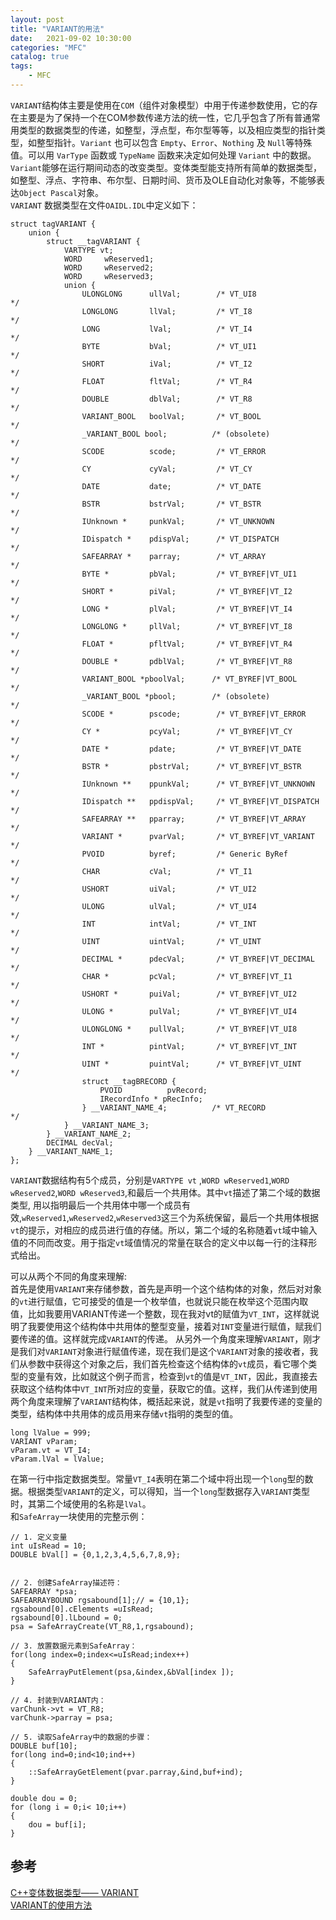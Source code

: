 ```yaml
---                
layout: post                
title: "VARIANT的用法" 
date:   2021-09-02 10:30:00                 
categories: "MFC"                
catalog: true                
tags:                 
    - MFC                
---      
```


`VARIANT`结构体主要是使用在`COM`（组件对象模型）中用于传递参数使用，它的存在主要是为了保持一个在COM参数传递方法的统一性，它几乎包含了所有普通常用类型的数据类型的传递，如整型，浮点型，布尔型等等，以及相应类型的指针类型，如整型指针。`Variant` 也可以包含 `Empty`、`Error`、`Nothing` 及 `Null`等特殊值。可以用 `VarType` 函数或 `TypeName` 函数来决定如何处理 `Variant` 中的数据。  
`Variant`能够在运行期间动态的改变类型。变体类型能支持所有简单的数据类型，如整型、浮点、字符串、布尔型、日期时间、货币及OLE自动化对象等，不能够表达`Object Pascal`对象。  
`VARIANT` 数据类型在文件`OAIDL.IDL`中定义如下：  

	struct tagVARIANT {
		union {
			struct __tagVARIANT {
				VARTYPE vt;
				WORD     wReserved1;
				WORD     wReserved2;
				WORD     wReserved3;
				union {
					ULONGLONG      ullVal;        /* VT_UI8                */
					LONGLONG       llVal;         /* VT_I8                 */
					LONG           lVal;          /* VT_I4                 */
					BYTE           bVal;          /* VT_UI1                */
					SHORT          iVal;          /* VT_I2                 */
					FLOAT          fltVal;        /* VT_R4                 */
					DOUBLE         dblVal;        /* VT_R8                 */
					VARIANT_BOOL   boolVal;       /* VT_BOOL               */
					_VARIANT_BOOL bool;          /* (obsolete)            */
					SCODE          scode;         /* VT_ERROR              */
					CY             cyVal;         /* VT_CY                 */
					DATE           date;          /* VT_DATE               */
					BSTR           bstrVal;       /* VT_BSTR               */
					IUnknown *     punkVal;       /* VT_UNKNOWN            */
					IDispatch *    pdispVal;      /* VT_DISPATCH           */
					SAFEARRAY *    parray;        /* VT_ARRAY              */
					BYTE *         pbVal;         /* VT_BYREF|VT_UI1       */
					SHORT *        piVal;         /* VT_BYREF|VT_I2        */
					LONG *         plVal;         /* VT_BYREF|VT_I4        */
					LONGLONG *     pllVal;        /* VT_BYREF|VT_I8        */
					FLOAT *        pfltVal;       /* VT_BYREF|VT_R4        */
					DOUBLE *       pdblVal;       /* VT_BYREF|VT_R8        */
					VARIANT_BOOL *pboolVal;      /* VT_BYREF|VT_BOOL      */
					_VARIANT_BOOL *pbool;        /* (obsolete)            */
					SCODE *        pscode;        /* VT_BYREF|VT_ERROR     */
					CY *           pcyVal;        /* VT_BYREF|VT_CY        */
					DATE *         pdate;         /* VT_BYREF|VT_DATE      */
					BSTR *         pbstrVal;      /* VT_BYREF|VT_BSTR      */
					IUnknown **    ppunkVal;      /* VT_BYREF|VT_UNKNOWN   */
					IDispatch **   ppdispVal;     /* VT_BYREF|VT_DISPATCH */
					SAFEARRAY **   pparray;       /* VT_BYREF|VT_ARRAY     */
					VARIANT *      pvarVal;       /* VT_BYREF|VT_VARIANT   */
					PVOID          byref;         /* Generic ByRef         */
					CHAR           cVal;          /* VT_I1                 */
					USHORT         uiVal;         /* VT_UI2                */
					ULONG          ulVal;         /* VT_UI4                */
					INT            intVal;        /* VT_INT                */
					UINT           uintVal;       /* VT_UINT               */
					DECIMAL *      pdecVal;       /* VT_BYREF|VT_DECIMAL   */
					CHAR *         pcVal;         /* VT_BYREF|VT_I1        */
					USHORT *       puiVal;        /* VT_BYREF|VT_UI2       */
					ULONG *        pulVal;        /* VT_BYREF|VT_UI4       */
					ULONGLONG *    pullVal;       /* VT_BYREF|VT_UI8       */
					INT *          pintVal;       /* VT_BYREF|VT_INT       */
					UINT *         puintVal;      /* VT_BYREF|VT_UINT      */
					struct __tagBRECORD {
						PVOID          pvRecord;
						IRecordInfo * pRecInfo;
					} __VARIANT_NAME_4;          /* VT_RECORD             */
				} __VARIANT_NAME_3;
			} __VARIANT_NAME_2;
			DECIMAL decVal;
		} __VARIANT_NAME_1;
	};

`VARIANT`数据结构有5个成员，分别是`VARTYPE vt` ,`WORD wReserved1`,`WORD wReserved2`,`WORD wReserved3`,和最后一个共用体。其中`vt`描述了第二个域的数据类型, 用以指明最后一个共用体中哪一个成员有效,`wReserved1`,`wReserved2`,`wReserved3`这三个为系统保留，最后一个共用体根据`vt`的提示，对相应的成员进行值的存储。所以，第二个域的名称随着`vt`域中输入值的不同而改变。用于指定`vt`域值情况的常量在联合的定义中以每一行的注释形式给出。  	

可以从两个不同的角度来理解:    
首先是使用`VARIANT`来存储参数，首先是声明一个这个结构体的对象，然后对对象的`vt`进行赋值，它可接受的值是一个枚举值，也就说只能在枚举这个范围内取值，比如我要用VARIANT传递一个整数，现在我对vt的赋值为`VT_INT`，这样就说明了我要使用这个结构体中共用体的整型变量，接着对`INT`变量进行赋值，赋我们要传递的值。这样就完成`VARIANT`的传递。
从另外一个角度来理解`VARIANT`，刚才是我们对`VARIANT`对象进行赋值传递，现在我们是这个`VARIANT`对象的接收者，我们从参数中获得这个对象之后，我们首先检查这个结构体的`vt`成员，看它哪个类型的变量有效，比如就这个例子而言，检查到`vt`的值是`VT_INT`，因此，我直接去获取这个结构体中`VT_INT`所对应的变量，获取它的值。这样，我们从传递到使用两个角度来理解了`VARIANT`结构体，概括起来说，就是`vt`指明了我要传递的变量的类型，结构体中共用体的成员用来存储`vt`指明的类型的值。  


	long lValue = 999;
	VARIANT vParam;
	vParam.vt = VT_I4;
	vParam.lVal = lValue;

在第一行中指定数据类型。常量`VT_I4`表明在第二个域中将出现一个`long`型的数据。根据类型`VARIANT`的定义，可以得知，当一个`long`型数据存入`VARIANT`类型时，其第二个域使用的名称是`lVal`。  
和`SafeArray`一块使用的完整示例：  

	// 1. 定义变量
	int uIsRead = 10;
	DOUBLE bVal[] = {0,1,2,3,4,5,6,7,8,9};


	// 2. 创建SafeArray描述符：
	SAFEARRAY *psa;
	SAFEARRAYBOUND rgsabound[1];// = {10,1};
	rgsabound[0].cElements =uIsRead;
	rgsabound[0].lLbound = 0;
	psa = SafeArrayCreate(VT_R8,1,rgsabound);

	// 3. 放置数据元素到SafeArray：
	for(long index=0;index<=uIsRead;index++)          
	{
		SafeArrayPutElement(psa,&index,&bVal[index ]);
	}

	// 4. 封装到VARIANT内：
	varChunk->vt = VT_R8;
	varChunk->parray = psa;

	// 5. 读取SafeArray中的数据的步骤：
	DOUBLE buf[10];
	for(long ind=0;ind<10;ind++)         
	{           
		::SafeArrayGetElement(pvar.parray,&ind,buf+ind);   
	}

	double dou = 0;
	for (long i = 0;i< 10;i++)
	{
		dou = buf[i];
	}


## 参考

[C++变体数据类型—— VARIANT](https://blog.csdn.net/yousss/article/details/79555821)  
[VARIANT的使用方法](https://blog.csdn.net/xinzhiyounizhiyouni/article/details/20127975)